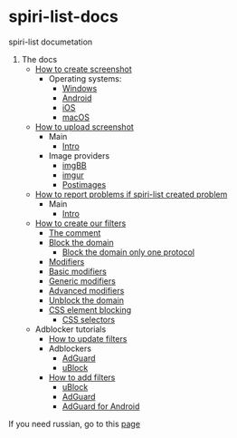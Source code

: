 # spiri-list-docs
spiri-list documetation

1. The docs
   - [How to create screenshot](https://spiri-leo.github.io/spiri-list-docs/docs-pages/how-to-screenshot)
      - Operating systems: 
        - [Windows](https://spiri-leo.github.io/spiri-list-docs/docs-pages/how-to-screenshot#windows)
        - [Android](https://spiri-leo.github.io/spiri-list-docs/docs-pages/how-to-screenshot#android)
        - [iOS](https://spiri-leo.github.io/spiri-list-docs/docs-pages/how-to-screenshot#ios)
        - [macOS](https://spiri-leo.github.io/spiri-list-docs/docs-pages/how-to-screenshot#macos)
   - [How to upload screenshot](https://spiri-leo.github.io/spiri-list-docs/docs-pages/how-to-upload-screenshot)
      - Main
        - [Intro](https://spiri-leo.github.io/spiri-list-docs/docs-pages/how-to-upload-screenshot#intro)
      - Image providers
        - [imgBB](https://spiri-leo.github.io/spiri-list-docs/docs-pages/how-to-upload-screenshot#imgbb)
        - [imgur](https://spiri-leo.github.io/spiri-list-docs/docs-pages/how-to-upload-screenshot#imgur)
        - [Postimages](https://spiri-leo.github.io/spiri-list-docs/docs-pages/how-to-upload-screenshot#postimages)
   - [How to report problems if spiri-list created problem](https://spiri-leo.github.io/spiri-list-docs/docs-pages/how-to-report-problems-on-spiri-list)
      - Main
        - [Intro](https://spiri-leo.github.io/spiri-list-docs/docs-pages/how-to-report-problems-on-spiri-list#intro)
   - [How to create our filters](https://spiri-leo.github.io/spiri-list-docs/docs-pages/how-to-create-our-filters)
      - [The comment](https://spiri-leo.github.io/spiri-list-docs/docs-pages/how-to-create-our-filters#the-comment)
      - [Block the domain](https://spiri-leo.github.io/spiri-list-docs/docs-pages/how-to-create-our-filters#block-the-domain)
        - [Block the domain only one protocol](https://spiri-leo.github.io/spiri-list-docs/docs-pages/how-to-create-our-filters#block-the-domain-only-one-protocol)
      - [Modifiers](https://spiri-leo.github.io/spiri-list-docs/docs-pages/how-to-create-our-filters#modifiers)
      - [Basic modifiers](https://spiri-leo.github.io/spiri-list-docs/docs-pages/how-to-create-our-filters#basic-modifiers)
      - [Generic modifiers](https://spiri-leo.github.io/spiri-list-docs/docs-pages/how-to-create-our-filters#generic-modifiers)
      - [Advanced modifiers](https://spiri-leo.github.io/spiri-list-docs/docs-pages/how-to-create-our-filters#advanced-modifiers)
      - [Unblock the domain](https://spiri-leo.github.io/spiri-list-docs/docs-pages/how-to-create-our-filters#unblock-the-domain)
      - [CSS element blocking](https://spiri-leo.github.io/spiri-list-docs/docs-pages/how-to-create-our-filters#css-element-blocking)
        - [CSS selectors](https://spiri-leo.github.io/spiri-list-docs/docs-pages/how-to-create-our-filters#css-selectors)
   - Adblocker tutorials
      - [How to update filters](https://spiri-leo.github.io/spiri-list-docs/docs-pages/how-to-update-filters)
	   - Adblockers
	     - [AdGuard](https://spiri-leo.github.io/spiri-list-docs/docs-pages/how-to-update-filters#adguard)
         - [uBlock](https://spiri-leo.github.io/spiri-list-docs/docs-pages/how-to-update-filters#ublock)
      - [How to add filters](https://spiri-leo.github.io/spiri-list-docs/docs-pages/how-to-add-filters)
	     - [uBlock](https://spiri-leo.github.io/spiri-list-docs/docs-pages/how-to-add-filters#ublock)
         - [AdGuard](https://spiri-leo.github.io/spiri-list-docs/docs-pages/how-to-add-filters#adguard)
         - [AdGuard for Android](https://spiri-leo.github.io/spiri-list-docs/docs-pages/how-to-add-filters#adguard-for-android)

If you need russian, go to this [page](https://spiri-leo.github.io/spiri-list-docs/ru)